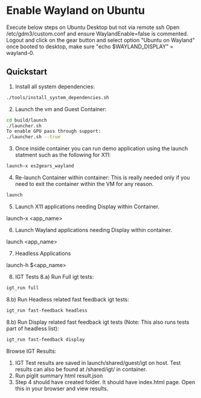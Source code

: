 # Enable Wayland on Ubuntu
Execute below steps on Ubuntu Desktop but not via remote ssh
Open /etc/gdm3/custom.conf and ensure WaylandEnable=false is commented.
Logout and click on the gear button and select option "Ubuntu on Wayland"
once booted to desktop, make sure "echo $WAYLAND_DISPLAY" = wayland-0.

## Quickstart
1. Install all system dependencies:
```bash
./tools/install_system_dependencies.sh
```
2. Launch the vm and Guest Container:
```bash
cd build/launch
./launcher.sh
To enable GPU pass through support:
./launcher.sh --true
```
3. Once inside container you can run demo application using the launch statment such as
the following for X11:
```bash
launch-x es2gears_wayland
```
4. Re-launch Container within container: 
This is really needed only if you need to exit the container within the VM for any reason.
```bash
launch
```
5. Launch X11 applications needing Display within Container.

launch-x <app_name>

6. Launch Wayland applications needing Display within container.

launch <app_name>

7. Headless Applications

launch-h $<app_name>

8. IGT Tests
8.a) Run Full igt tests: 
```bash
igt_run full
```
8.b) Run Headless related fast feedback igt tests:
```bash
igt_run fast-feedback headless
```
8.b) Run Display related fast feedback igt tests (Note: This also runs tests part of headless list):
```bash
igt_run fast-feedback display 
```
Browse IGT Results:
1) IGT Test results are saved in launch/shared/guest/igt on host. Test results can also be found at /shared/igt/ in container.
2) Run piglit summary html <test report name> result.json
3) Step 4 should have created <test report name> folder. It should have index.html page. Open this in your browser and view results.
